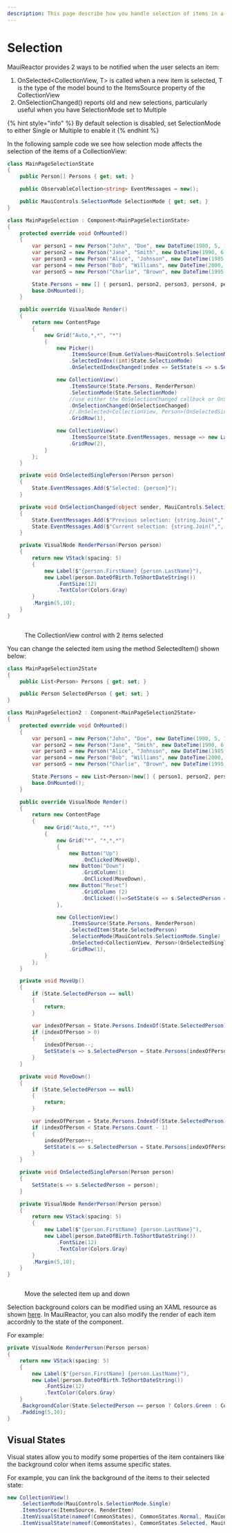 ```yaml
---
description: This page describe how you handle selection of items in a CollectionView
---
```


# Selection

MauiReactor provides 2 ways to be notified when the user selects an item:

1. OnSelected\<CollectionView, T> is called when a new item is selected, T is the type of the model bound to the ItemsSource property of the CollectionView
2. OnSelectionChanged() reports old and new selections, particularly useful when you have SelectionMode set to Multiple

{% hint style="info" %}
By default selection is disabled, set SelectionMode to either Single or Multiple to enable it
{% endhint %}

In the following sample code we see how selection mode affects the selection of the items of a CollectionView:

```csharp
class MainPageSelectionState
{
    public Person[] Persons { get; set; }

    public ObservableCollection<string> EventMessages = new();

    public MauiControls.SelectionMode SelectionMode { get; set; }
}

class MainPageSelection : Component<MainPageSelectionState>
{
    protected override void OnMounted()
    {
        var person1 = new Person("John", "Doe", new DateTime(1980, 5, 10));
        var person2 = new Person("Jane", "Smith", new DateTime(1990, 6, 20));
        var person3 = new Person("Alice", "Johnson", new DateTime(1985, 7, 30));
        var person4 = new Person("Bob", "Williams", new DateTime(2000, 8, 15));
        var person5 = new Person("Charlie", "Brown", new DateTime(1995, 9, 25));

        State.Persons = new [] { person1, person2, person3, person4, person5 };
        base.OnMounted();
    }

    public override VisualNode Render()
    {
        return new ContentPage
        {
            new Grid("Auto,*,*", "*")
            {
                new Picker()
                    .ItemsSource(Enum.GetValues<MauiControls.SelectionMode>().Select(_=>_.ToString()).ToList())
                    .SelectedIndex((int)State.SelectionMode)
                    .OnSelectedIndexChanged(index => SetState(s => s.SelectionMode = (MauiControls.SelectionMode)index)),

                new CollectionView()
                    .ItemsSource(State.Persons, RenderPerson)
                    .SelectionMode(State.SelectionMode)
                    //use either the OnSelectionChanged callback or OnSelected<CollectionView, Person>
                    .OnSelectionChanged(OnSelectionChanged)
                    //.OnSelected<CollectionView, Person>(OnSelectedSinglePerson)
                    .GridRow(1),

                new CollectionView()
                    .ItemsSource(State.EventMessages, message => new Label(message).Margin(4,8))
                    .GridRow(2),
            }
        };
    }

    private void OnSelectedSinglePerson(Person person)
    {
        State.EventMessages.Add($"Selected: {person}");
    }

    private void OnSelectionChanged(object sender, MauiControls.SelectionChangedEventArgs args)
    {
        State.EventMessages.Add($"Previous selection: {string.Join(",", args.PreviousSelection)}");
        State.EventMessages.Add($"Current selection: {string.Join(",", args.CurrentSelection)}");
    }

    private VisualNode RenderPerson(Person person)
    {
        return new VStack(spacing: 5)
        {
            new Label($"{person.FirstName} {person.LastName}"),
            new Label(person.DateOfBirth.ToShortDateString())
                .FontSize(12)
                .TextColor(Colors.Gray)
        }
        .Margin(5,10);
    }
}

```

<figure><img src="../../../.gitbook/assets/image (1) (1) (1) (1) (1).png" alt=""><figcaption><p>The CollectionView control with 2 items selected</p></figcaption></figure>

You can change the selected item using the method SelectedItem() shown below:

```csharp
class MainPageSelection2State
{
    public List<Person> Persons { get; set; }

    public Person SelectedPerson { get; set; }
}

class MainPageSelection2 : Component<MainPageSelection2State>
{
    protected override void OnMounted()
    {
        var person1 = new Person("John", "Doe", new DateTime(1980, 5, 10));
        var person2 = new Person("Jane", "Smith", new DateTime(1990, 6, 20));
        var person3 = new Person("Alice", "Johnson", new DateTime(1985, 7, 30));
        var person4 = new Person("Bob", "Williams", new DateTime(2000, 8, 15));
        var person5 = new Person("Charlie", "Brown", new DateTime(1995, 9, 25));

        State.Persons = new List<Person>(new[] { person1, person2, person3, person4, person5 });
        base.OnMounted();
    }

    public override VisualNode Render()
    {
        return new ContentPage
        {
            new Grid("Auto,*", "*")
            {
                new Grid("*", "*,*,*")
                {
                    new Button("Up")
                        .OnClicked(MoveUp),
                    new Button("Down")
                        .GridColumn(1)
                        .OnClicked(MoveDown),
                    new Button("Reset")
                        .GridColumn (2)
                        .OnClicked(()=>SetState(s => s.SelectedPerson = null)),
                },

                new CollectionView()
                    .ItemsSource(State.Persons, RenderPerson)
                    .SelectedItem(State.SelectedPerson)
                    .SelectionMode(MauiControls.SelectionMode.Single)
                    .OnSelected<CollectionView, Person>(OnSelectedSinglePerson)
                    .GridRow(1),
            }
        };
    }

    private void MoveUp()
    {
        if (State.SelectedPerson == null)
        {
            return;
        }

        var indexOfPerson = State.Persons.IndexOf(State.SelectedPerson);
        if (indexOfPerson > 0)
        {
            indexOfPerson--;
            SetState(s => s.SelectedPerson = State.Persons[indexOfPerson]);
        }
    }

    private void MoveDown()
    {
        if (State.SelectedPerson == null)
        {
            return;
        }

        var indexOfPerson = State.Persons.IndexOf(State.SelectedPerson);
        if (indexOfPerson < State.Persons.Count - 1)
        {
            indexOfPerson++;
            SetState(s => s.SelectedPerson = State.Persons[indexOfPerson]);
        }
    }

    private void OnSelectedSinglePerson(Person person)
    {
        SetState(s => s.SelectedPerson = person);
    }

    private VisualNode RenderPerson(Person person)
    {
        return new VStack(spacing: 5)
        {
            new Label($"{person.FirstName} {person.LastName}"),
            new Label(person.DateOfBirth.ToShortDateString())
                .FontSize(12)
                .TextColor(Colors.Gray)
        }
        .Margin(5,10);
    }
}

```

<figure><img src="../../../.gitbook/assets/image (2).png" alt=""><figcaption><p>Move the selected item up and down</p></figcaption></figure>

Selection background colors can be modified using an XAML resource as shown [here](https://learn.microsoft.com/en-us/dotnet/maui/user-interface/controls/collectionview/selection#change-selected-item-color). In MauiReactor, you can also modify the render of each item accordnly to the state of the component.

For example:

```csharp
private VisualNode RenderPerson(Person person)
{
    return new VStack(spacing: 5)
    {
        new Label($"{person.FirstName} {person.LastName}"),
        new Label(person.DateOfBirth.ToShortDateString())
            .FontSize(12)
            .TextColor(Colors.Gray)
    }
    .BackgroundColor(State.SelectedPerson == person ? Colors.Green : Colors.White)
    .Padding(5,10);
}
```



## Visual States

Visual states allow you to modify some properties of the item containers like the background color when items assume specific states.

For example, you can link the background of the items to their selected state:

```csharp
new CollectionView()
    .SelectionMode(MauiControls.SelectionMode.Single)
    .ItemsSource(ItemsSource, RenderItem)
    .ItemVisualState(nameof(CommonStates), CommonStates.Normal, MauiControls.VisualElement.BackgroundColorProperty, Colors.Transparent)
    .ItemVisualState(nameof(CommonStates), CommonStates.Selected, MauiControls.VisualElement.BackgroundColorProperty, Colors.LightCoral)

```
